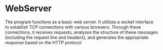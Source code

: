 # WebServer
The program functions as a basic web server. It utilizes a socket interface to establish TCP connections with various browsers. Through these connections, it receives requests, analyzes the structure of these messages (including the request line and headers), and generates the appropriate response based on the HTTP protocol
